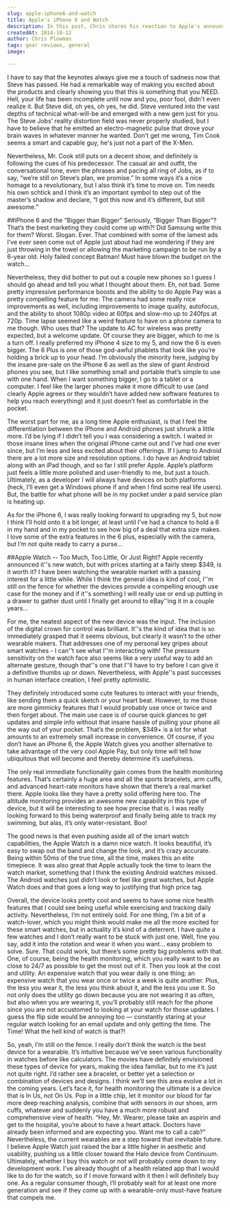 ```yaml
---
slug: apple-iphone6-and-watch
title: Apple's iPhone 6 and Watch
description: In this post, Chris shares his reaction to Apple's announcement of the iPhone 6, iPhone 6+, and Apple Watch.
createdAt: 2014-10-12
author: Chris Plowman
tags: gear reviews, general
image: 

---
```


I have to say that the keynotes always give me a touch of sadness now that Steve has passed.  He had a remarkable way of making you excited about the products and clearly showing you that this is something that you NEED.  Hell, your life has been incomplete until now and you, poor fool, didn't even realize it.  But Steve did, oh yes, oh yes, he did.  Steve ventured into the vast depths of technical what-will-be and emerged with a new gem just for you.  The Steve Jobs’ reality distortion field was never properly studied, but I have to believe that he emitted an electro-magnetic pulse that drove your brain waves in whatever manner he wanted.  Don't get me wrong, Tim Cook seems a smart and capable guy, he's just not a part of the X-Men.

Nevertheless, Mr. Cook still puts on a decent show, and definitely is following the cues of his predecessor.  The casual air and outfit, the conversational tone, even the phrases and pacing all ring of Jobs, as if to say, “we’re still on Steve’s plan, we promise.”  In some ways it’s a nice homage to a revolutionary, but I also think it’s time to move on.  Tim needs his own schtick and I think it’s an important symbol to step out of the master’s shadow and declare, “I got this now and it’s different, but still awesome.”

##iPhone 6 and the “Bigger than Bigger”
Seriously, “Bigger Than Bigger”?  That’s the best marketing they could come up with?!  Did Samsung write this for them?  Worst. Slogan. Ever.  That combined with some of the lamest ads I’ve ever seen come out of Apple just about had me wondering if they are just throwing in the towel or allowing the marketing campaign to be run by a 6-year old.  Holy failed concept Batman!  Must have blown the budget on the watch…

Nevertheless, they did bother to put out a couple new phones so I guess I should go ahead and tell you what I thought about them.  Eh, not bad.  Some pretty impressive performance boosts and the ability to do Apple Pay was a pretty compelling feature for me.  The camera had some really nice improvements as well, including improvements to image quality, autofocus, and the ability to shoot 1080p video at 60fps and slow-mo up to 240fps at 720p.  Time lapse seemed like a weird feature to have on a phone camera to me though.  Who uses that?  The update to AC for wireless was pretty expected, but a welcome update.  Of course they are bigger, which to me is a turn off.  I really preferred my iPhone 4 size to my 5, and now the 6 is even bigger.  The 6 Plus is one of those god-awful phablets that look like you’re holding a brick up to your head.  I’m obviously the minority here, judging by the insane pre-sale on the iPhone 6 as well as the slew of giant Android phones you see, but I like something small and portable that’s simple to use with one hand.  When I want something bigger, I go to a tablet or a computer.  I feel like the larger phones make it more difficult to use (and clearly Apple agrees or they wouldn’t have added new software features to help you reach everything) and it just doesn’t feel as comfortable in the pocket.

The worst part for me, as a long time Apple enthusiast, is that I feel the differentiation between the iPhone and Android phones just shrunk a little more.  I’d be lying if I didn’t tell you I was considering a switch.  I waited in those insane lines when the original iPhone came out and I’ve had one ever since, but I’m less and less excited about their offerings.  If I jump to Android there are a lot more size and resolution options.  I do have an Android tablet along with an iPad though, and so far I still prefer Apple.  Apple’s platform just feels a little more polished and user-friendly to me, but just a touch.  Ultimately, as a developer I will always have devices on both platforms (heck, I’ll even get a Windows phone if and when I find some real life users).  But, the battle for what phone will be in my pocket under a paid service plan is heating up.

As for the iPhone 6, I was really looking forward to upgrading my 5, but now I think I’ll hold onto it a bit longer, at least until I’ve had a chance to hold a 6 in my hand and in my pocket to see how big of a deal that extra size makes.  I love some of the extra features in the 6 plus, especially with the camera, but I’m not quite ready to carry a purse…

##Apple Watch -- Too Much, Too Little, Or Just Right?
Apple recently announced it''s new watch, but with prices starting at a fairly steep $349, is it worth it?  I have been watching the wearable market with a passing interest for a little while.  While I think the general idea is kind of cool, I''m still on the fence for whether the devices provide a compelling enough use case for the money and if it''s something I will really use or end up putting in a drawer to gather dust until I finally get around to eBay''ing it in a couple years...

For me, the neatest aspect of the new device was the input.  The inclusion of the digital crown for control was brilliant.  It''s the kind of idea that is so immediately grasped that it seems obvious, but clearly it wasn’t to the other wearable makers.  That addresses one of my personal key gripes about smart watches - I can''t see what I''m interacting with!  The pressure sensitivity on the watch face also seems like a very useful way to add an alternate gesture, though that''s one that I''ll have to try before I can give it a definitive thumbs up or down.  Nevertheless, with Apple''s past successes in human interface creation, I feel pretty optimistic.

They definitely introduced some cute features to interact with your friends, like sending them a quick sketch or your heart beat.  However,  to me those are more gimmicky features that I would probably use once or twice and then forget about.  The main use case is of course quick glances to get updates and simple info without that insane hassle of pulling your phone all the way out of your pocket.  That’s the problem, $349+ is a lot for what amounts to an extremely small increase in convenience.  Of course, if you don’t have an iPhone 6, the Apple Watch gives you another alternative to take advantage of the very cool Apple Pay, but only time will tell how ubiquitous that will become and thereby determine it’s usefulness.

The only real immediate functionality gain comes from the health monitoring features.  That’s certainly a huge area and all the sports bracelets, arm cuffs, and advanced heart-rate monitors have shown that there’s a real market there.  Apple looks like they have a pretty solid offering here too.  The altitude monitoring provides an awesome new capability in this type of device, but it will be interesting to see how precise that is.  I was really looking forward to this being waterproof and finally being able to track my swimming, but alas, it’s only water-resistant.  Boo!

The good news is that even pushing aside all of the smart watch capabilities, the Apple Watch is a damn nice watch.  It looks beautiful, it’s easy to swap out the band and change the look, and it’s crazy accurate.  Being within 50ms of the true time, all the time, makes this an elite timepiece.  It was also great that Apple actually took the time to learn the watch market, something that I think the existing Android watches missed.  The Android watches just didn’t look or feel like great watches, but Apple Watch does and that goes a long way to justifying that high price tag.

Overall, the device looks pretty cool and seems to have some nice health features that I could see being useful while exercising and tracking daily activity.  Nevertheless, I’m not entirely sold.  For one thing, I’m a bit of a watch-lover, which you might think would make me all the more excited for these smart watches, but in actuality it’s kind of a deterrent.  I have quite a few watches and I don’t really want to be stuck with just one.  Well, fine you say, add it into the rotation and wear it when you want… easy problem to solve.  Sure.  That could work, but there’s some pretty big problems with that.  One, of course, being the health monitoring, which you really want to be as close to 24/7 as possible to get the most out of it.  Then you look at the cost and utility.  An expensive watch that you wear daily is one thing; an expensive watch that you wear once or twice a week is quite another.  Plus, the less you wear it, the less you think about it, and the less you use it.  So not only does the utility go down because you are not wearing it as often, but also when you are wearing it, you’ll probably still reach for the phone since you are not accustomed to looking at your watch for those updates.  I guess the flip side would be annoying too — constantly staring at your regular watch looking for an email update and only getting the time.  The Time!  What the hell kind of watch is that?!

So, yeah, I’m still on the fence.  I really don’t think the watch is the best device for a wearable.  It’s intuitive because we’ve seen various functionality in watches before like calculators.   The movies have definitely envisioned these types of device for years, making the idea familiar, but to me it’s just not quite right.  I’d rather see a bracelet, or better yet a selection or combination of devices and designs.  I think we’ll see this area evolve a lot in the coming years.  Let’s face it, for health monitoring the ultimate is a device that is In Us, not On Us.  Pop in a little chip, let it monitor our blood for far more deep reaching analysis, combine that with sensors in our shoes, arm cuffs, whatever and suddenly you have a much more robust and comprehensive view of health.  “Hey, Mr. Wearer, please take an aspirin and get to the hospital, you’re about to have a heart attack.  Doctors have already been informed and are expecting you.  Want me to call a cab?”  Nevertheless, the current wearables are a step toward that inevitable future.  I believe Apple Watch just raised the bar a little higher in aesthetic and usability, pushing us a little closer toward the Halo device from Continuum.  Ultimately, whether I buy this watch or not will probably come down to my development work.  I’ve already thought of a health related app that I would like to do for the watch, so if I move forward with it then I will definitely buy one.  As a regular consumer though, I’ll probably wait for at least one more generation and see if they come up with a wearable-only must-have feature that compels me.